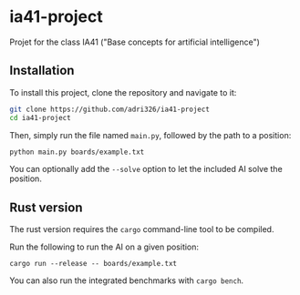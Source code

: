 # ia41-project
Projet for the class IA41 ("Base concepts for artificial intelligence")

## Installation

To install this project, clone the repository and navigate to it:

```sh
git clone https://github.com/adri326/ia41-project
cd ia41-project
```

Then, simply run the file named `main.py`, followed by the path to a position:

```sh
python main.py boards/example.txt
```

You can optionally add the `--solve` option to let the included AI solve the position.

## Rust version

The rust version requires the `cargo` command-line tool to be compiled.

Run the following to run the AI on a given position:

```
cargo run --release -- boards/example.txt
```

You can also run the integrated benchmarks with `cargo bench`.

